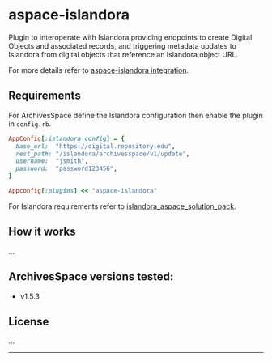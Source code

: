 # aspace-islandora

Plugin to interoperate with Islandora providing endpoints to create Digital Objects and associated records, and triggering metadata updates to Islandora from digital objects that reference an Islandora object URL.

For more details refer to [aspace-islandora integration](#).

## Requirements

For ArchivesSpace define the Islandora configuration then enable the plugin in `config.rb`.

```ruby
AppConfig[:islandora_config] = {
  base_url:  "https://digital.repository.edu",
  rest_path: "/islandora/archivesspace/v1/update",
  username:  "jsmith",
  password:  "password123456",
}

Appconfig[:plugins] << "aspace-islandora"
```

For Islandora requirements refer to [islandora_aspace_solution_pack](#).

## How it works

...

## ArchivesSpace versions tested:

- v1.5.3

## License

...

---
